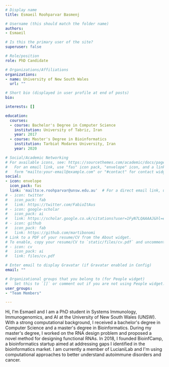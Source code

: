 ```yaml
---
# Display name
title: Esmaeil Roohparvar Basmenj

# Username (this should match the folder name)
authors: 
- Esmaeil

# Is this the primary user of the site?
superuser: false

# Role/position
role: PhD Candidate

# Organizations/Affiliations
organizations:
- name: University of New South Wales
  url: ""

# Short bio (displayed in user profile at end of posts)
bio: 

interests: []

education:
  courses:
  - course: Bachelor's Degree in Computer Science
    institution: University of Tabriz, Iran
    year: 2017
  - course: Master's Degree in Bioinformatics
    institution: Tarbiat Modares University, Iran
    year: 2020

# Social/Academic Networking
# For available icons, see: https://sourcethemes.com/academic/docs/page-builder/#icons
#   For an email link, use "fas" icon pack, "envelope" icon, and a link in the
#   form "mailto:your-email@example.com" or "#contact" for contact widget.
social:
- icon: envelope
  icon_pack: fas
  link: 'mailto:e.roohparvar@unsw.edu.au'  # For a direct email link, use "mailto:test@example.org".
# - icon: twitter
#   icon_pack: fab
#   link: https://twitter.com/FabioItAus
# - icon: google-scholar
#   icon_pack: ai
#   link: https://scholar.google.co.uk/citations?user=1FyN7LQAAAAJ&hl=en&oi=ao
# - icon: github
#   icon_pack: fab
#   link: https://github.com/martibonomi
# Link to a PDF of your resume/CV from the About widget.
# To enable, copy your resume/CV to `static/files/cv.pdf` and uncomment the lines below.
# - icon: cv
#   icon_pack: ai
#   link: files/cv.pdf

# Enter email to display Gravatar (if Gravatar enabled in Config)
email: ""

# Organizational groups that you belong to (for People widget)
#   Set this to `[]` or comment out if you are not using People widget.
user_groups:
- "Team Members"

---
```

Hi, I'm Esmaeil and I am a PhD student in Systems Immunology, Immunogenomics, and AI at the University of New South Wales (UNSW). 
With a strong computational background, I received a bachelor's degree in Computer Science and a master's degree in Bioinformatics. 
During my master's degree, I worked on the RNA design problem and proposed a novel method for designing functional RNAs. 
In 2018, I founded BioinfCamp, a bioinformatics startup aimed at addressing gaps I identified in the bioinformatics market. 
I am currently a member of LucianiLab and I'm using computational approaches to better understand autoimmune disorders and cancer.

